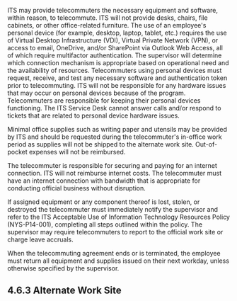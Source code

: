ITS may provide telecommuters the necessary equipment and software, within reason, to telecommute. ITS will not provide desks, chairs, file cabinets, or other office-related furniture. The use of an employee's personal device (for example, desktop, laptop, tablet, etc.) requires the use of Virtual Desktop Infrastructure (VDI), Virtual Private Network (VPN), or access to email, OneDrive, and/or SharePoint via Outlook Web Access, all of which require multifactor authentication. The supervisor will determine which connection mechanism is appropriate based on operational need and the availability of resources. Telecommuters using personal devices must request, receive, and test any necessary software and authentication token prior to telecommuting. ITS will not be responsible for any hardware issues that may occur on personal devices because of the program. Telecommuters are responsible for keeping their personal devices functioning. The ITS Service Desk cannot answer calls and/or respond to tickets that are related to personal device hardware issues.

Minimal office supplies such as writing paper and utensils may be provided by ITS and should be requested during the telecommuter's in-office work period as supplies will not be shipped to the alternate work site. Out-of-pocket expenses will not be reimbursed.

The telecommuter is responsible for securing and paying for an internet connection. ITS will not reimburse internet costs. The telecommuter must have an internet connection with bandwidth that is appropriate for conducting official business without disruption.

If assigned equipment or any component thereof is lost, stolen, or destroyed the telecommuter must immediately notify the supervisor and refer to the ITS Acceptable Use of Information Technology Resources Policy (NYS-P14-001), completing all steps outlined within the policy. The supervisor may require telecommuters to report to the official work site or charge leave accruals.

When the telecommuting agreement ends or is terminated, the employee must return all equipment and supplies issued on their next workday, unless otherwise specified by the supervisor.

## **4.6.3 Alternate Work Site**